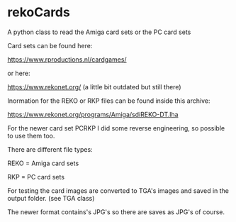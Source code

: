 # rekoCards
A python class to read the Amiga card sets or the PC card sets

Card sets can be found here:

https://www.rproductions.nl/cardgames/

or here:

https://www.rekonet.org/ (a little bit outdated but still there)

Inormation for the REKO or RKP files can be found inside this archive:

https://www.rekonet.org/programs/Amiga/sdiREKO-DT.lha

For the newer card set PCRKP I did some reverse engineering, so possible to use them too. 


There are different file types:

REKO = Amiga card sets

RKP = PC card sets

For testing the card images are converted to TGA's images and saved in the output folder. (see TGA class)

The newer format contains's JPG's so there are saves as JPG's of course.

